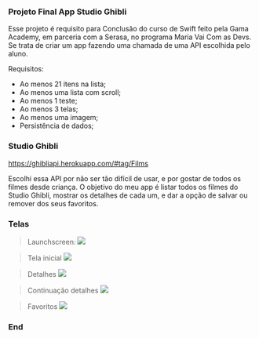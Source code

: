 ### Projeto Final App Studio Ghibli

Esse projeto é requisito para Conclusão do curso de Swift feito pela Gama Academy, em parceria com a Serasa, no programa Maria Vai Com as Devs.
Se trata de criar um app fazendo uma chamada de uma API escolhida pelo aluno. 

Requisitos:

- Ao menos 21 itens na lista;
- Ao menos uma lista com scroll;
- Ao menos 1 teste;
- Ao menos 3 telas;
- Ao menos uma imagem;
- Persistência de dados;

### Studio Ghibli

https://ghibliapi.herokuapp.com/#tag/Films

Escolhi essa API por não ser tão difícil de usar, e por gostar de todos os filmes desde criança.
O objetivo do meu app é listar todos os filmes do Studio Ghibli, mostrar os detalhes de cada um, e dar a opção de salvar ou remover dos seus favoritos.

### Telas

>Launchscreen:
![](https://github.com/carolfeldhaus/ProjetoFinalAPI/blob/main/Simulator%201.png)

>Tela inicial
![](https://github.com/carolfeldhaus/ProjetoFinalAPI/blob/main/Simulator%202.png)

>Detalhes
![](https://github.com/carolfeldhaus/ProjetoFinalAPI/blob/main/Simulator%203.png)

> Continuação detalhes
![](https://github.com/carolfeldhaus/ProjetoFinalAPI/blob/main/Simulator%204.png)

>Favoritos
![](https://github.com/carolfeldhaus/ProjetoFinalAPI/blob/main/Simulator%205.png)

### End
